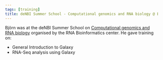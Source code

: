 ```yaml
---
tags: [training]
title: deNBI Summer School - Computational genomics and RNA biology @ Berlin
---
```


Björn was at the deNBI Summer School on [Computational genomics and RNA biology](https://www.denbi.de/22-training-cat/training-courses/278-de-nbi-summer-school-computational-genomics-and-rna-biology) organised by the RNA Bioinformatics center.
He gave training on:

- General Introduction to Galaxy
- RNA-Seq analysis using Galaxy
